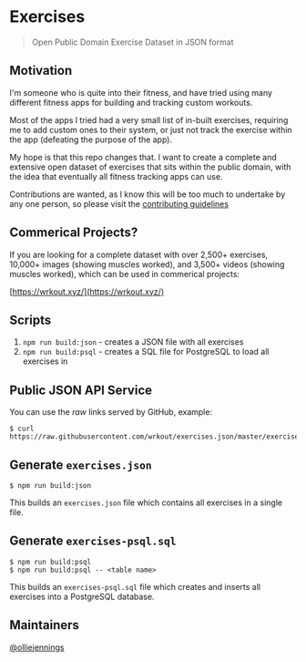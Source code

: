 # Exercises

> Open Public Domain Exercise Dataset in JSON format

## Motivation

I'm someone who is quite into their fitness, and have tried using many different fitness apps for building and tracking custom workouts.

Most of the apps l tried had a very small list of in-built exercises, requiring me to add custom ones to their system, or just not track the exercise within the app (defeating the purpose of the app).

My hope is that this repo changes that. l want to create a complete and extensive open dataset of exercises that sits within the public domain, with the idea that eventually all fitness tracking apps can use.

Contributions are wanted, as l know this will be too much to undertake by any one person, so please visit the [contributing guidelines](https://github.com/wrkout/exercises.json/blob/master/CONTRIBUTING.md)

## Commerical Projects?

If you are looking for a complete dataset with over 2,500+ exercises, 10,000+ images (showing muscles worked), and 3,500+ videos (showing muscles worked), which can be used in commerical projects:

[https://wrkout.xyz/](https://wrkout.xyz/)


## Scripts

1. `npm run build:json` - creates a JSON file with all exercises
2. `npm run build:psql` - creates a SQL file for PostgreSQL to load all exercises in

## Public JSON API Service

You can use the _raw_ links served by GitHub, example:

```shell
$ curl https://raw.githubusercontent.com/wrkout/exercises.json/master/exercises/Barbell_Curl/exercise.json
```

## Generate `exercises.json`

```shell
$ npm run build:json
```

This builds an `exercises.json` file which contains all exercises in a single file.

## Generate `exercises-psql.sql`

```shell
$ npm run build:psql
$ npm run build:psql -- <table name>
```

This builds an `exercises-psql.sql` file which creates and inserts all exercises into a PostgreSQL database.

## Maintainers

[@olliejennings](https://github.com/OllieJennings)
